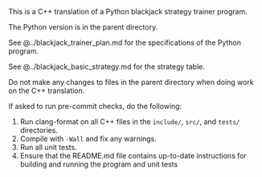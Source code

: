 This is a C++ translation of a Python blackjack strategy trainer program.

The Python version is in the parent directory.

See @../blackjack_trainer_plan.md for the specifications of the Python program.

See @../blackjack_basic_strategy.md for the strategy table.

Do not make any changes to files in the parent directory when doing work on the
C++ translation.

If asked to run pre-commit checks, do the following:

1. Run clang-format on all C++ files in the `include/`, `src/`, and `tests/` directories.
2. Compile with `-Wall` and fix any warnings.
3. Run all unit tests.
4. Ensure that the README.md file contains up-to-date instructions for building and running the program and unit tests
